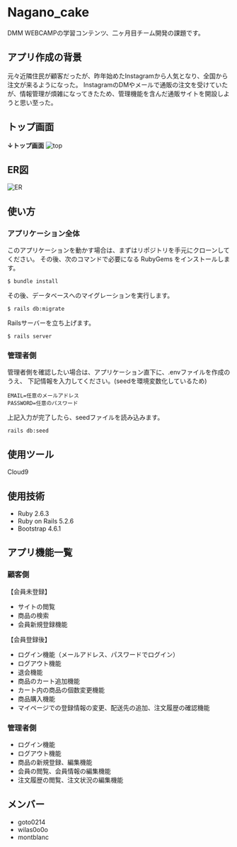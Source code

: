 # Nagano_cake
DMM WEBCAMPの学習コンテンツ、二ヶ月目チーム開発の課題です。


##  アプリ作成の背景
元々近隣住民が顧客だったが、昨年始めたInstagramから人気となり、全国から注文が来るようになった。 InstagramのDMやメールで通販の注文を受けていたが、情報管理が煩雑になってきたため、管理機能を含んだ通販サイトを開設しようと思い至った。


## トップ画面
**↓トップ画面**
![top](https://user-images.githubusercontent.com/93575477/150904007-ee18099c-50b4-41f2-876f-b95bca80cd27.png)


##  ER図
![ER](https://user-images.githubusercontent.com/93575477/150904315-829df852-1f83-4675-88ad-90c2987c35b8.png)


## 使い方

### アプリケーション全体
このアプリケーションを動かす場合は、まずはリポジトリを手元にクローンしてください。
その後、次のコマンドで必要になる RubyGems をインストールします。

```
$ bundle install
```

その後、データベースへのマイグレーションを実行します。

```
$ rails db:migrate
```

Railsサーバーを立ち上げます。

```
$ rails server
```

### 管理者側
管理者側を確認したい場合は、アプリケーション直下に、.envファイルを作成のうえ、
下記情報を入力してください。(seedを環境変数化しているため)
```
EMAIL=任意のメールアドレス
PASSWORD=任意のパスワード
```

上記入力が完了したら、seedファイルを読み込みます。

```
rails db:seed
```


## 使用ツール
Cloud9


## 使用技術
- Ruby 2.6.3
- Ruby on Rails 5.2.6
- Bootstrap 4.6.1


## アプリ機能一覧

### 顧客側
【会員未登録】
* サイトの閲覧
* 商品の検索
* 会員新規登録機能

【会員登録後】
* ログイン機能（メールアドレス、パスワードでログイン）
* ログアウト機能
* 退会機能
* 商品のカート追加機能
* カート内の商品の個数変更機能
* 商品購入機能
* マイページでの登録情報の変更、配送先の追加、注文履歴の確認機能

### 管理者側
* ログイン機能
* ログアウト機能
* 商品の新規登録、編集機能
* 会員の閲覧、会員情報の編集機能
* 注文履歴の閲覧、注文状況の編集機能


## メンバー
- goto0214
- wilas0o0o
- montblanc

